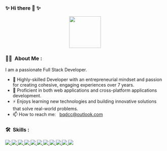 ### ✨ Hi there 👋 ✨

<p align="center"><img src="https://media2.giphy.com/media/LK2DwwVWAG5vmswb7U/giphy.gif" width="100"/></p>

### :man_technologist: &nbsp;About Me :

I am a passionate Full Stack Developer.

- 🔭 Highly-skilled Developer with an entrepreneurial mindset and passion for creating cohesive, engaging experiences over 7 years.
- 🌱 Proficient in both web applications and cross-platform applications development.
- ⚡ Enjoys learning new technologies and building innovative solutions that solve real-world problems.
- 📫 How to reach me: &nbsp; bqdcc@outlook.com

### 🛠 &nbsp;Skills :

  <a href='https://react.dev/reference/react' target='_blank'>
    <img src='https://img.shields.io/badge/React-0d6d8c' />
  </a>
  <a href='https://nextjs.org/' target='_blank'>
    <img src='https://img.shields.io/badge/NextJs-7735cd' />
  </a>
  <a href='https://www.nativewind.dev/' target='_blank'>
    <img src='https://img.shields.io/badge/tailwind-38bdf8' />
  </a>
  <a href='https://www.prisma.io/' target='_blank'>
    <img src='https://img.shields.io/badge/Prisma-4c51bf' />
  </a>
  <a href='https://www.prisma.io/' target='_blank'>
    <img src='https://img.shields.io/badge/shadcn_ui-7f7f06' />
  </a>
  <a href='https://reactnative.dev/' target='_blank'>
    <img src='https://img.shields.io/badge/ReactNative-61dafb' />
  </a>
  <a href='https://expo.dev/' target='_blank'>
    <img src='https://img.shields.io/badge/Expo-391a03' />
  </a>
  <a href='https://redux.js.org/' target='_blank'>
    <img src='https://img.shields.io/badge/Redux-764abc' />
  </a>
  <a href='https://git-scm.com/doc' target='_blank'>
    <img src='https://img.shields.io/badge/Git-f44d27' />
  </a>
  <a href='https://nodejs.org/en/docs' target='_blank'>
    <img src='https://img.shields.io/badge/Node-026e00' />
  </a>
  <a href='https://vuejs.org/' target='_blank'>
    <img src='https://img.shields.io/badge/Vue-549e73' />
  </a>

<!--
**bqdcc/bqdcc** is a ✨ _special_ ✨ repository because its `README.md` (this file) appears on your GitHub profile.

Here are some ideas to get you started:

- 🔭 I’m currently working on ...
- 🌱 I’m currently learning ...
- 👯 I’m looking to collaborate on ...
- 🤔 I’m looking for help with ...
- 💬 Ask me about ...
- 📫 How to reach me: ...
- 😄 Pronouns: ...
- ⚡ Fun fact: ...
-->

